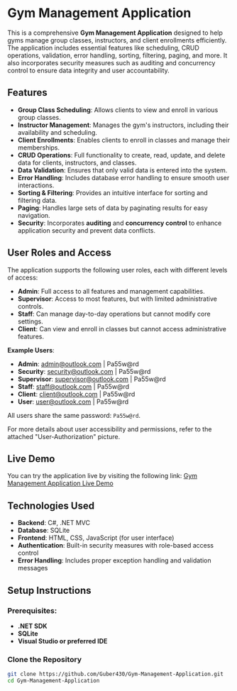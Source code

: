 # Gym Management Application

This is a comprehensive **Gym Management Application** designed to help gyms manage group classes, instructors, and client enrollments efficiently. The application includes essential features like scheduling, CRUD operations, validation, error handling, sorting, filtering, paging, and more. It also incorporates security measures such as auditing and concurrency control to ensure data integrity and user accountability.

## Features

- **Group Class Scheduling**: Allows clients to view and enroll in various group classes.
- **Instructor Management**: Manages the gym's instructors, including their availability and scheduling.
- **Client Enrollments**: Enables clients to enroll in classes and manage their memberships.
- **CRUD Operations**: Full functionality to create, read, update, and delete data for clients, instructors, and classes.
- **Data Validation**: Ensures that only valid data is entered into the system.
- **Error Handling**: Includes database error handling to ensure smooth user interactions.
- **Sorting & Filtering**: Provides an intuitive interface for sorting and filtering data.
- **Paging**: Handles large sets of data by paginating results for easy navigation.
- **Security**: Incorporates **auditing** and **concurrency control** to enhance application security and prevent data conflicts.
  
## User Roles and Access

The application supports the following user roles, each with different levels of access:

- **Admin**: Full access to all features and management capabilities.
- **Supervisor**: Access to most features, but with limited administrative controls.
- **Staff**: Can manage day-to-day operations but cannot modify core settings.
- **Client**: Can view and enroll in classes but cannot access administrative features.
  
**Example Users**:  
- **Admin**: admin@outlook.com | Pa55w@rd  
- **Security**: security@outlook.com | Pa55w@rd  
- **Supervisor**: supervisor@outlook.com | Pa55w@rd  
- **Staff**: staff@outlook.com | Pa55w@rd  
- **Client**: client@outlook.com | Pa55w@rd  
- **User**: user@outlook.com | Pa55w@rd  

All users share the same password: `Pa55w@rd`.

For more details about user accessibility and permissions, refer to the attached "User-Authorization" picture.

## Live Demo

You can try the application live by visiting the following link:
[Gym Management Application Live Demo](https://gymmanagement20241129.azurewebsites.net)

## Technologies Used
- **Backend**: C#, .NET MVC
- **Database**: SQLite
- **Frontend**: HTML, CSS, JavaScript (for user interface)
- **Authentication**: Built-in security measures with role-based access control
- **Error Handling**: Includes proper exception handling and validation messages

## Setup Instructions

### Prerequisites:
- **.NET SDK**
- **SQLite**
- **Visual Studio or preferred IDE**

### Clone the Repository
```bash
git clone https://github.com/Guber430/Gym-Management-Application.git
cd Gym-Management-Application
